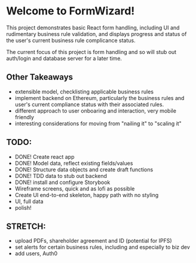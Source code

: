# Welcome to FormWizard!
This project demonstrates basic React form handling, including UI and rudimentary business rule validation, and displays progress and status of the user's current business rule complicance status.

The current focus of this project is form handling and so will stub out auth/login and database server for a later time.

## Other Takeaways
- extensible model, checklisting applicable business rules
- implement backend on Ethereum, particularly the business rules and user's current compliance status with their associated rules.
- different approach to user onboaring and interaction, very mobile friendly
- interesting considerations for moving from "nailing it" to "scaling it"

## TODO:
- DONE! Create react app
- DONE! Model data, reflect existing fields/values
- DONE! Structure data objects and create draft functions
- DONE! TDD data to stub out backend
- DONE! install and configure Storybook
- Wireframe screens, quick and as lofi as possible
- Create UI end-to-end skeleton, happy path with no styling
- UI, full data
- polish!

## STRETCH:
- upload PDFs, shareholder agreement and ID (potential for IPFS)
- set alerts for certain business rules, including and especially to biz dev
- add users, Auth0